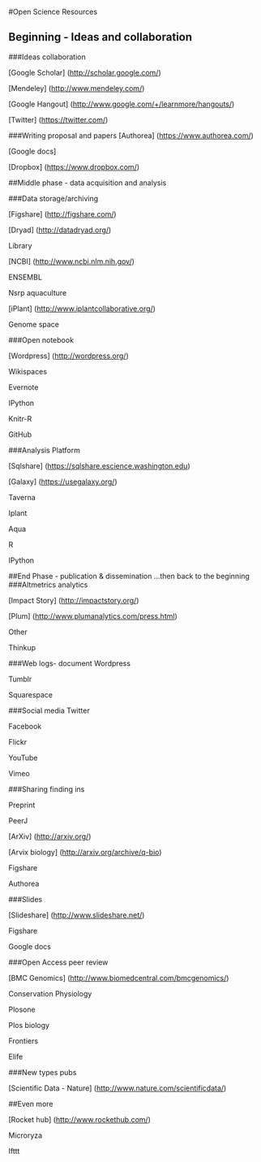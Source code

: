#Open Science Resources


## Beginning - Ideas and collaboration

###Ideas collaboration

[Google Scholar] (http://scholar.google.com/)

[Mendeley] (http://www.mendeley.com/)

[Google Hangout] (http://www.google.com/+/learnmore/hangouts/)

[Twitter] (https://twitter.com/)


###Writing proposal and papers
[Authorea] (https://www.authorea.com/)

[Google docs]

[Dropbox] (https://www.dropbox.com/)

##Middle phase - data acquisition and analysis

###Data storage/archiving

[Figshare] (http://figshare.com/)

[Dryad] (http://datadryad.org/)

Library

[NCBI] (http://www.ncbi.nlm.nih.gov/)

ENSEMBL

Nsrp aquaculture

[iPlant] (http://www.iplantcollaborative.org/)

Genome space


###Open notebook

[Wordpress] (http://wordpress.org/)

Wikispaces

Evernote

IPython

Knitr-R

GitHub

###Analysis Platform

[Sqlshare] (https://sqlshare.escience.washington.edu)

[Galaxy] (https://usegalaxy.org/)

Taverna

Iplant

Aqua

R

IPython

##End Phase - publication & dissemination ...then back to the beginning
###Altmetrics analytics

[Impact Story] (http://impactstory.org/)

[Plum] (http://www.plumanalytics.com/press.html)

Other

Thinkup

###Web logs- document
Wordpress

Tumblr

Squarespace

###Social media
Twitter

Facebook

Flickr

YouTube

Vimeo



###Sharing finding ins

Preprint

PeerJ

[ArXiv] (http://arxiv.org/)

[Arvix biology] (http://arxiv.org/archive/q-bio)

Figshare

Authorea


###Slides

[Slideshare] (http://www.slideshare.net/)

Figshare

Google docs


###Open Access peer review

[BMC Genomics] (http://www.biomedcentral.com/bmcgenomics/)

Conservation Physiology

Plosone

Plos biology

Frontiers

Elife

###New types pubs

[Scientific Data - Nature] (http://www.nature.com/scientificdata/)

##Even more

[Rocket hub] (http://www.rockethub.com/)

Microryza

Ifttt
